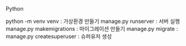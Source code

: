 Python


python
	-m venv venv : 가상환경 만들기
	manage.py runserver : 서버 실행
	manage.py makemigrations : 마이그레이션 만들기
	manage.py migrate : 
	manage.py createsuperuser : 슈퍼유저 생성
